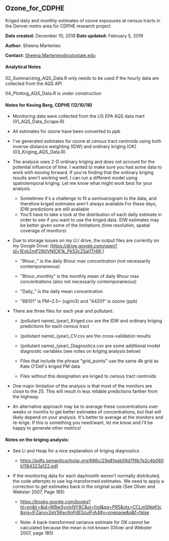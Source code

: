 ## Ozone_for_CDPHE
Kriged daily and monthly estimates of ozone exposures at census tracts in the Denver metro area for CDPHE research project

**Date created:** December 10, 2018
**Date updated:** February 5, 2019

**Author:** Sheena Martenies

**Contact:** Sheena.Martenies@colostate.edu


#### Analytical Notes

02_Summarizing_AQS_Data.R only needs to be used if the hourly data are collected 
from the AQS API

04_Plotting_AQS_Data.R is under construction 


#### Notes for Keving Berg, CDPHE (12/10/18)

- Monitoring data were collected from the US EPA AQS data mart (01_AQS_Data_Scrape.R)

- All estimates for ozone have been converted to ppb

- I've generated estimates for ozone at census tract centroids using both inverse-distance
weighting (IDW) and ordinary kriging (OK) (03_Kriging_AQS_Data.R) 

- The analysis uses 2-D ordinary kriging and does not account for the potential influence of time. I wanted to make sure you had some data to work with moving forward. If you're finding that the ordinary kriging results aren't working well, I can run a different model using spatiotemporal kriging. Let me know what might work best for your analysis. 

    - Sometimes it's a challenge to fit a semivariogram to the data, and therefore kriged estimates aren't always available.For these days, IDW predictions are still available
    - You'll have to take a look at the distribution of each daily estimate in order
to see if you want to use the kriged data. IDW estimates may be better given some of
the limitations (time resolution, spatial coverage of monitors)

- Due to storage issues on my U:/ drive, the output files are currently on my Google Drive:
(https://drive.google.com/open?id=1Exb2mP28GVNICK1k_Pk52cZSal1Tr6K-)
    
    - "8hour_" is the daily 8hour max concentration (not necessarily contemporaneous)
    - "8hour_monthly" is the monthly mean of daily 8hour max concentrations (also not necessarily contemporaneous)
    - "Daily_" is the daily mean concentration
    
    - "88101" is PM~2.5~ (ug/m3) and "44201" is ozone (ppb)
    
- There are three files for each year and pollutant:

    - (pollutant name)_(year)_Kriged.csv are the IDW and ordinary kriging predictions for each census tract
    - (pollutant name)_(year)_CV.csv are the cross-validation results
    - (pollutant name)_(year)_Diagnostics.csv are some additional model diagnostic variables (see notes on kriging analysis below)
    
    - Files that include the phrase "grid_points" use the same 4k grid as Kate O'Dell's kriged PM data
    - Files without this designation are kriged to census tract centroids
  
- One major limitation of the analysis is that most of the monitors are close to the 25. This will result in less reliable predictions farther from the highway.

- An alternative approach may be to average these concentrations over weeks or months to get better estimates of concentrations, but that will likely depend on your analysis. It's better to average at the monitors and re-krige. If this is something you need/want, let me know and I'll be happy to generate other metrics!

#### Notes on the kriging analysis:
- See Li and Heap for a nice explanation of kriging diagnostics

    - https://pdfs.semanticscholar.org/686c/29a81eab59d7f6b7e2c4b060b1184323a122.pdf

- If the monitoring data for each day/month weren't normally distributed, the code attempts to use log-transformed
estimates. We need to apply a correction to get estimates back in the original scale (See Oliver and Webster 2007, Page 185)

    - https://books.google.com/books?hl=en&lr=&id=WBwSyvIvNY8C&oi=fnd&pg=PR5&ots=CCLmSNqK1c&sig=lFZanxv2eVSKec6nPdESzuIFrA4#v=onepage&q&f=false

    - Note: A back-transformed variance estimate for OK cannot be calculated because the mean is not known (Oliver and Webster 2007, page 185)




